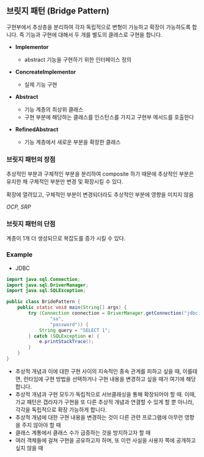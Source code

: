## 브릿지 패턴 (Bridge Pattern)

구현부에서 추상층을 분리하여 각자 독립적으로 변형이 가능하고 확장이 가능하도록 합니다.
즉 기능과 구현에 대해서 두 개를 별도의 클래스로 구현을 합니다.

- **Implementor**
    - abstract 기능을 구현하기 위한 인터페이스 정의

- **ConcreateImplementor**
    - 실제 기능 구현

- **Abstract**
    - 기능 계층의 최상위 클래스
    - 구현 부분에 해당하는 클래스를 인스턴스를 가지고 구현부 메서드를 호출한다

- **RefinedAbstract**
    - 기능 계층에서 새로운 부분을 확장한 클래스

### 브릿지 패턴의 장점

추상적인 부분과 구체적인 부분을 분리하여 composite 하기 때문에
추상적인 부분은 유지한 채 구체적인 부분만 변경 및 확장시킬 수 있다.

확장에 열려있고, 구체적인 부분이 변경되더라도 추상적인 부분에 영향을 미치지 않음

_OCP, SRP_

### 브릿지 패턴의 단점

계층이 1개 더 생성되므로 복잡도를 증가 시킬 수 있다.

### Example

- JDBC

```java
import java.sql.Connection;
import java.sql.DriverManager;
import java.sql.SQLException;

public class BridePattern {
    public static void main(String[] args) {
        try (Connection connection = DriverManager.getConnection("jdbc:[DriverName]:[URL]",
                "sa",
                "password")) {
            String query = "SELECT 1";
        } catch (SQLException e) {
            e.printStackTrace();
        }
    }
}
```

- 추상적 개념과 이에 대한 구현 사이의 지속적인 종속 관계를 피하고 싶을 때, 이를테면, 런타임에 구현 방법을 선택하거나 구현 내용을 변경하고 싶을 때가 여기에 해당합니다.
- 추상적 개념과 구현 모두가 독립적으로 서브클래싱을 통해 확장되어야 할 때. 이때, 가교 패턴은 갭라자가 구현을 또 다른 추상적 개념과 연결할 수 있게 할 뿐 아니라, 각각을 독립적으로 확장 가능하게 합니다.
- 추상적 개념에 대한 구현 내용을 변경하는 것이 다른 관련 프로그램에 아무런 영향을 주지 않아야 할 때
- 클래스 계통에서 클래스 수가 급증하는 것을 방지하고자 할 때
- 여러 객체들에 걸쳐 구현을 공유하고자 하며, 또 이런 사실을 사용자 쪽에 공개하고 싶지 않을 때